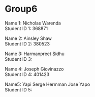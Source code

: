 # Group6
Name 1: Nicholas Warenda <br>
Student ID 1: 368871 <br>

Name 2: Ainsley Shaw <br>
Student ID 2: 380523 <br>

Name 3: Harmanpreet Sidhu <br>
Student ID 3:  <br>

Name 4: Joseph Giovinazzo <br>
Student ID 4: 401423 <br>

Name5: Yapi Serge Hermman Jose Yapo <br>
Student ID 5:  <br>
